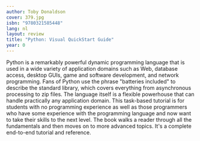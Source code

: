 ```yaml
---
author: Toby Donaldson
cover: 379.jpg
isbn: "9780321585448"
lang: nl
layout: review
title: "Python: Visual QuickStart Guide"
year: 0
---
```


Python is a remarkably powerful dynamic programming language that is used in a wide variety of application domains such as Web, database access, desktop GUIs, game and software development, and network programming. Fans of Python use the phrase "batteries included" to describe the standard library, which covers everything from asynchronous processing to zip files. The language itself is a flexible powerhouse that can handle practically any application domain. This task-based tutorial is for students with no programming experience as well as those programmers who have some experience with the programming language and now want to take their skills to the next level. The book walks a reader through all the fundamentals and then moves on to more advanced topics. It's a complete end-to-end tutorial and reference.
